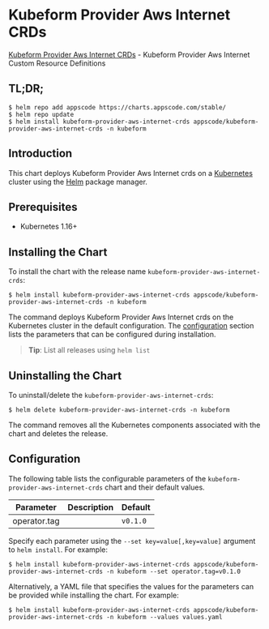 # Kubeform Provider Aws Internet CRDs

[Kubeform Provider Aws Internet CRDs](https://github.com/kubeform) - Kubeform Provider Aws Internet Custom Resource Definitions

## TL;DR;

```console
$ helm repo add appscode https://charts.appscode.com/stable/
$ helm repo update
$ helm install kubeform-provider-aws-internet-crds appscode/kubeform-provider-aws-internet-crds -n kubeform
```

## Introduction

This chart deploys Kubeform Provider Aws Internet crds on a [Kubernetes](http://kubernetes.io) cluster using the [Helm](https://helm.sh) package manager.

## Prerequisites

- Kubernetes 1.16+

## Installing the Chart

To install the chart with the release name `kubeform-provider-aws-internet-crds`:

```console
$ helm install kubeform-provider-aws-internet-crds appscode/kubeform-provider-aws-internet-crds -n kubeform
```

The command deploys Kubeform Provider Aws Internet crds on the Kubernetes cluster in the default configuration. The [configuration](#configuration) section lists the parameters that can be configured during installation.

> **Tip**: List all releases using `helm list`

## Uninstalling the Chart

To uninstall/delete the `kubeform-provider-aws-internet-crds`:

```console
$ helm delete kubeform-provider-aws-internet-crds -n kubeform
```

The command removes all the Kubernetes components associated with the chart and deletes the release.

## Configuration

The following table lists the configurable parameters of the `kubeform-provider-aws-internet-crds` chart and their default values.

|  Parameter   | Description | Default  |
|--------------|-------------|----------|
| operator.tag |             | `v0.1.0` |


Specify each parameter using the `--set key=value[,key=value]` argument to `helm install`. For example:

```console
$ helm install kubeform-provider-aws-internet-crds appscode/kubeform-provider-aws-internet-crds -n kubeform --set operator.tag=v0.1.0
```

Alternatively, a YAML file that specifies the values for the parameters can be provided while
installing the chart. For example:

```console
$ helm install kubeform-provider-aws-internet-crds appscode/kubeform-provider-aws-internet-crds -n kubeform --values values.yaml
```
